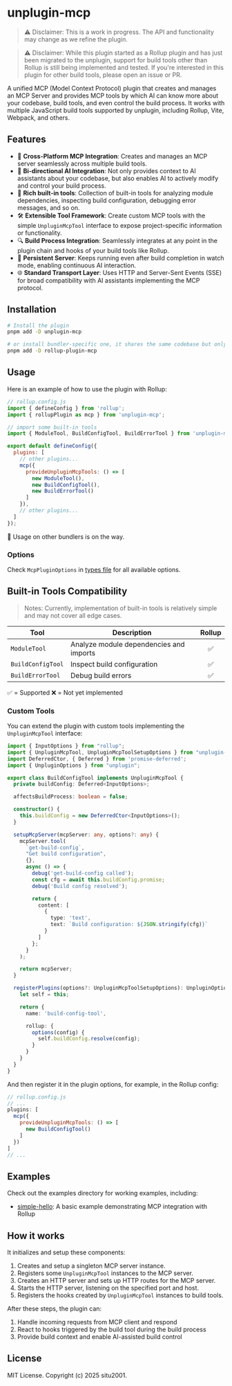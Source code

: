 # unplugin-mcp

> ⚠️ Disclaimer: This is a work in progress. The API and functionality may change as we refine the plugin.

> ⚠️ Disclaimer: While this plugin started as a Rollup plugin and has just been migrated to the unplugin, support for build tools other than Rollup is still being implemented and tested. If you're interested in this plugin for other build tools, please open an issue or PR.

A unified MCP (Model Context Protocol) plugin that creates and manages an MCP Server and provides MCP tools by which AI can know more about your codebase, build tools, and even control the build process. It works with multiple JavaScript build tools supported by unplugin, including Rollup, Vite, Webpack, and others.

## Features

- 🚀 **Cross-Platform MCP Integration**: Creates and manages an MCP server seamlessly across multiple build tools.
- 🧩 **Bi-directional AI Integration**: Not only provides context to AI assistants about your codebase, but also enables AI to actively modify and control your build process.
- 🧰 **Rich built-in tools**: Collection of built-in tools for analyzing module dependencies, inspecting build configuration, debugging error messages, and so on.
- 🛠️ **Extensible Tool Framework**: Create custom MCP tools with the simple `UnpluginMcpTool` interface to expose project-specific information or functionality.
- 🔍 **Build Process Integration**: Seamlessly integrates at any point in the plugin chain and hooks of your build tools like Rollup.
- 🔄 **Persistent Server**: Keeps running even after build completion in watch mode, enabling continuous AI interaction.
- 🌐 **Standard Transport Layer**: Uses HTTP and Server-Sent Events (SSE) for broad compatibility with AI assistants implementing the MCP protocol.

## Installation

```bash
# Install the plugin
pnpm add -D unplugin-mcp

# or install bundler-specific one, it shares the same codebase but only exports the plugin for the specific bundler
pnpm add -D rollup-plugin-mcp
```

## Usage

Here is an example of how to use the plugin with Rollup:

```js
// rollup.config.js
import { defineConfig } from 'rollup';
import { rollupPlugin as mcp } from 'unplugin-mcp';

// import some built-in tools
import { ModuleTool, BuildConfigTool, BuildErrorTool } from 'unplugin-mcp/tools';

export default defineConfig({
  plugins: [
    // other plugins...
    mcp({
      provideUnpluginMcpTools: () => [
        new ModuleTool(),
        new BuildConfigTool(),
        new BuildErrorTool()
      ]
    }),
    // other plugins...
  ]
});
```

🚧 Usage on other bundlers is on the way.

### Options

Check `McpPluginOptions` in [types file](./lib/src/types.ts) for all available options.

## Built-in Tools Compatibility

> Notes: Currently, implementation of built-in tools is relatively simple and may not cover all edge cases.

| Tool              | Description                             | Rollup |
| ----------------- | --------------------------------------- | :----: |
| `ModuleTool`      | Analyze module dependencies and imports |   ✅    |
| `BuildConfigTool` | Inspect build configuration             |   ✅    |
| `BuildErrorTool`  | Debug build errors                      |   ✅    |

✅ = Supported
❌ = Not yet implemented

### Custom Tools

You can extend the plugin with custom tools implementing the `UnpluginMcpTool` interface:

```typescript
import { InputOptions } from "rollup";
import { UnpluginMcpTool, UnpluginMcpToolSetupOptions } from "unplugin-mcp";
import DeferredCtor, { Deferred } from 'promise-deferred';
import { UnpluginOptions } from "unplugin";

export class BuildConfigTool implements UnpluginMcpTool {
  private buildConfig: Deferred<InputOptions>;

  affectsBuildProcess: boolean = false;

  constructor() {
    this.buildConfig = new DeferredCtor<InputOptions>();
  }

  setupMcpServer(mcpServer: any, options?: any) {
    mcpServer.tool(
      `get-build-config`,
      "Get build configuration",
      {},
      async () => {
        debug('get-build-config called');
        const cfg = await this.buildConfig.promise;
        debug('Build config resolved');

        return {
          content: [
            {
              type: 'text',
              text: `Build configuration: ${JSON.stringify(cfg)}`
            }
          ]
        };
      }
    );

    return mcpServer;
  }

  registerPlugins(options?: UnpluginMcpToolSetupOptions): UnpluginOptions {
    let self = this;

    return {
      name: 'build-config-tool',

      rollup: {
        options(config) {
          self.buildConfig.resolve(config);
        }
      }
    }
  }
}
```

And then register it in the plugin options, for example, in the Rollup config:

```js
// rollup.config.js
// ... 
plugins: [
  mcp({
    provideUnpluginMcpTools: () => [
      new BuildConfigTool()
    ]
  })
]
// ...
```

## Examples

Check out the examples directory for working examples, including:

- [simple-hello](./examples/simple-hello/): A basic example demonstrating MCP integration with Rollup

## How it works

It initializes and setup these components:

1. Creates and setup a singleton MCP server instance.
2. Registers some `UnpluginMcpTool` instances to the MCP server.
3. Creates an HTTP server and sets up HTTP routes for the MCP server.
4. Starts the HTTP server, listening on the specified port and host.
5. Registers the hooks created by `UnpluginMcpTool` instances to build tools.

After these steps, the plugin can:

1. Handle incoming requests from MCP client and respond
2. React to hooks triggered by the build tool during the build process
3. Provide build context and enable AI-assisted build control

## License

MIT License. Copyright (c) 2025 situ2001.
